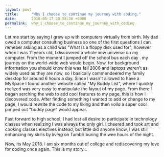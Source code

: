 ```yaml
---
layout: post
title:      "Why I choose to continue my journey with coding."
date:       2018-05-17 20:58:36 +0000
permalink:  why_i_choose_to_continue_my_journey_with_coding
---
```



Let me start by saying I grew up with computers virtually from birth. My dad owed a computer consulting business so one of the first questions I can remeber asking as a child was "What is a floppy disk used for", however when I was 11 years old, I discovered a whole new universe on my computer. From the moment I jumped off the school bus each day . my journey on the world-wide web would begin. Now, for background information you should know this was fall 2006 and laptops weren't as widely used as they are now, so I basically commendeered my family desktop for around 6 hours a day. Since I wasn't allowed to have a MySpace I found another website called "My Buddy List", where I quickly realized was very easy to manipulate the layout of my page. From there I began serching the web to add cool features to my page, this is how I discovered code. After finding something I wanted to add or change to my page, I would rewrite the code to my liking and then *voila* a super cool pimped out "buddy page" would appear. 

Fast forward to high school, I had lost all desire to participate in technology classes when realizing I was always the only girl. I cheered and took art and cooking classes electives instead, but little did anyone know, I was still enhancing my skills by *living* on Tumblr buring the wee hours of the night. 

Now, its May 2018. I am six months out of college and rediscovering my love for coding once again. This is my story...
